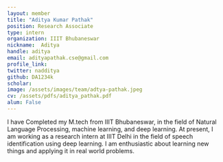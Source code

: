 ```yaml
---
layout: member
title: "Aditya Kumar Pathak"
position: Research Associate
type: intern
organization: IIIT Bhubaneswar
nickname:  Aditya
handle: aditya
email: adityapathak.cse@gmail.com
profile_link: 
twitter: nadditya
github: DA1234k
scholar: 
image: /assets/images/team/adtya-pathak.jpeg
cv: /assets/pdfs/aditya_pathak.pdf
alum: False
---
```


I have Completed my M.tech from IIIT Bhubaneswar, in the field of Natural Language Processing, machine learning, and deep learning. At present, I am working as a research intern at IIIT Delhi in the field of speech identification using deep learning. I am enthusiastic about learning new things and applying it in real world problems.